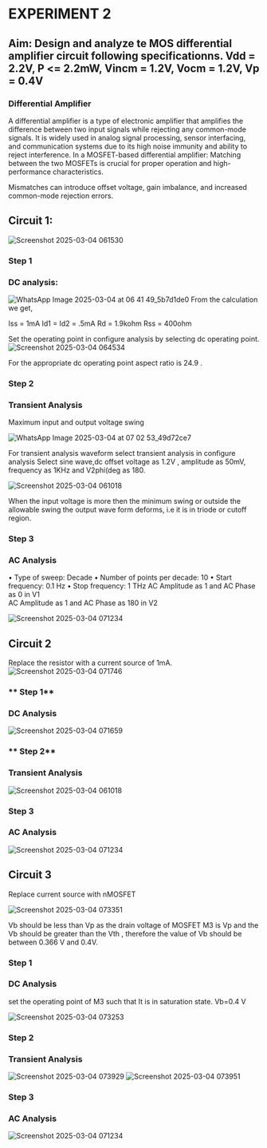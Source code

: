 # EXPERIMENT 2
## Aim: Design and analyze te MOS differential amplifier circuit following specificationns. Vdd = 2.2V, P <= 2.2mW, Vincm = 1.2V, Vocm = 1.2V, Vp = 0.4V

### **Differential Amplifier**
A differential amplifier is a type of electronic amplifier that amplifies the difference between two input signals while rejecting any common-mode signals. It is widely used in analog signal processing, sensor interfacing, and communication systems due to its high noise immunity and ability to reject interference.
In a MOSFET-based differential amplifier:
Matching between the two MOSFETs is crucial for proper operation and high-performance characteristics.

Mismatches can introduce offset voltage, gain imbalance, and increased common-mode rejection errors.
## Circuit 1:

![Screenshot 2025-03-04 061530](https://github.com/user-attachments/assets/57a5f55e-69c5-430c-b3df-eef611b298ab)

### **Step 1**
### DC analysis:
![WhatsApp Image 2025-03-04 at 06 41 49_5b7d1de0](https://github.com/user-attachments/assets/32d8daf4-662b-4cf4-8099-986ac43a8312)
From the calculation we get,

Iss = 1mA
Id1 = Id2 = .5mA
Rd = 1.9kohm
Rss = 400ohm

Set the operating point in configure analysis by selecting dc operating point.
![Screenshot 2025-03-04 064534](https://github.com/user-attachments/assets/5de93c76-3f65-4264-92ce-4e3de296e5da)

For the appropriate dc operating point aspect ratio is 24.9 .
### **Step 2**
### Transient Analysis

Maximum input and output voltage swing

![WhatsApp Image 2025-03-04 at 07 02 53_49d72ce7](https://github.com/user-attachments/assets/85215423-6beb-484f-97d1-3710020e5b4f)

For transient analysis waveform select transient analysis in configure analysis
Select sine wave,dc offset voltage as 1.2V , amplitude as 50mV, frequency as 1KHz and V2phi(deg as 180.

![Screenshot 2025-03-04 061018](https://github.com/user-attachments/assets/7bf6cdc1-541a-40cc-bddd-ed3b5eec1636)

When the input voltage is more then the minimum swing or outside the allowable swing the output wave form deforms, i.e it is in triode or cutoff region.

### **Step 3**
### AC Analysis

• Type of sweep: Decade
• Number of points per decade: 10
• Start frequency: 0.1 Hz
• Stop frequency: 1 THz
AC Amplitude as 1 and AC Phase as 0 in V1 <br>
AC Amplitude as 1 and AC Phase as 180 in V2 <br>

![Screenshot 2025-03-04 071234](https://github.com/user-attachments/assets/871fb422-0cb6-467e-ad7b-7462930e4f47)

## Circuit 2

Replace the resistor with a current source of 1mA.
![Screenshot 2025-03-04 071746](https://github.com/user-attachments/assets/432baa90-8829-4c0a-832d-5ee0b15aa707)

### ** Step 1**
### DC Analysis

![Screenshot 2025-03-04 071659](https://github.com/user-attachments/assets/c46f838f-ff04-492f-b606-857aaab3225c)

### ** Step 2**
### Transient Analysis
![Screenshot 2025-03-04 061018](https://github.com/user-attachments/assets/f81acb50-fff4-4c01-b8d5-25d8d413b5ee)

### **Step 3**
### AC Analysis

![Screenshot 2025-03-04 071234](https://github.com/user-attachments/assets/f6f467c8-6eb1-43b4-8149-d6dd4b8e8aab)

## Circuit 3

Replace current source with nMOSFET

![Screenshot 2025-03-04 073351](https://github.com/user-attachments/assets/aca8e7ea-02ce-4819-87fd-f7236d999fc6)

Vb should be less than Vp as the drain voltage of MOSFET M3 is Vp and the Vb should be greater than the Vth , therefore the value of Vb should be between 0.366 V and 0.4V.

### **Step 1**
### DC Analysis
set the operating point of M3 such that It is in saturation state. Vb=0.4 V

![Screenshot 2025-03-04 073253](https://github.com/user-attachments/assets/ec2daa3e-4c69-4a7e-a1f1-99630d55476b)


### **Step 2**
### Transient Analysis
![Screenshot 2025-03-04 073929](https://github.com/user-attachments/assets/887ccbe6-3ed4-4add-91f1-5aa6dff134e8)
![Screenshot 2025-03-04 073951](https://github.com/user-attachments/assets/656135fd-e025-4a8a-9fa2-25cddbe37df2)

### **Step 3**
### AC Analysis

![Screenshot 2025-03-04 071234](https://github.com/user-attachments/assets/c0eddf78-bcaf-413d-a13c-779455cc73c8)













